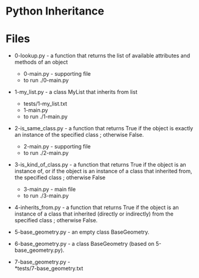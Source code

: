 # Python Inheritance

# Files

* 0-lookup.py - a function that returns the list of available attributes and methods of an object
	* 0-main.py - supporting file
	* to run ./0-main.py

* 1-my_list.py - a class MyList that inherits from list
	* tests/1-my_list.txt
	* 1-main.py
	* to run ./1-main.py

* 2-is_same_class.py - a function that returns True if the object is exactly an instance of the specified class ; otherwise False.
	* 2-main.py - supporting file
	* to run ./2-main.py

* 3-is_kind_of_class.py -  a function that returns True if the object is an instance of, or if the object is an instance of a class that inherited from, the specified class ; otherwise False
	* 3-main.py - main file
	* to run ./3-main.py

* 4-inherits_from.py - a function that returns True if the object is an instance of a class that inherited (directly or indirectly) from the specified class ; otherwise False.

* 5-base_geometry.py - an empty class BaseGeometry.

* 6-base_geometry.py - a class BaseGeometry (based on 5-base_geometry.py).

* 7-base_geometry.py -  
	*tests/7-base_geometry.txt